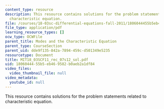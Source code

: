 ```yaml
---
content_type: resource
description: This resource contains solutions for the problem statements related to
  characteristic equation.
file: /courses/18-03sc-differential-equations-fall-2011/1806044455b5eb469582b0aeb2a1df84_MIT18_03SCF11_rec_07s12_sol.pdf
file_type: application/pdf
learning_resource_types: []
ocw_type: OCWFile
parent_title: Modes and the Characteristic Equation
parent_type: CourseSection
parent_uid: dde9f135-842a-7894-459c-d501349e5235
resourcetype: Document
title: MIT18_03SCF11_rec_07s12_sol.pdf
uid: 18060444-55b5-eb46-9582-b0aeb2a1df84
video_files:
  video_thumbnail_file: null
video_metadata:
  youtube_id: null
---
```

This resource contains solutions for the problem statements related to characteristic equation.

